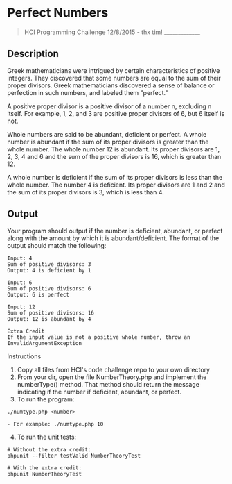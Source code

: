 # Perfect Numbers
> HCI Programming Challenge 12/8/2015 - thx tim!
﻿_____________


## Description
Greek mathematicians were intrigued by certain characteristics of positive integers. They discovered that some numbers are equal  to the sum of their proper divisors. Greek mathematicians discovered a sense of balance or perfection in such numbers, and labeled them "perfect."  

A positive proper divisor is a positive divisor of a number n, excluding n itself. For example, 1, 2, and 3 are positive proper divisors of 6, but 6 itself is not.  

Whole numbers are said to be abundant, deficient or perfect. A whole number is abundant if the sum of its proper divisors is greater than the whole number. The whole number 12 is abundant.  Its proper divisors are 1, 2, 3, 4 and 6 and the sum of the proper divisors is 16, which is greater than 12.   

A whole number is deficient if the sum of its proper divisors is less than the whole number. The number 4 is deficient. Its proper divisors are 1 and 2 and the sum of its proper divisors is 3, which is less than 4.

## Output
Your program should output if the number is deficient, abundant, or perfect along with the amount by which it is abundant/deficient. The format of the output should match the following:  

```
Input: 4
Sum of positive divisors: 3
Output: 4 is deficient by 1
```

```
Input: 6
Sum of positive divisors: 6
Output: 6 is perfect
```

```
Input: 12
Sum of positive divisors: 16
Output: 12 is abundant by 4
```

```
Extra Credit
If the input value is not a positive whole number, throw an InvalidArgumentException
```

Instructions
1. Copy all files from HCI's code challenge repo to your own directory
2. From your dir, open the file NumberTheory.php and implement the numberType() method. That method should return the message indicating if the number if deficient, abundant, or perfect.
3. To run the program:
```
./numtype.php <number>
```
    - For example: ./numtype.php 10
4. To run the unit tests:
```
# Without the extra credit:
phpunit --filter testValid NumberTheoryTest

# With the extra credit:
phpunit NumberTheoryTest
```
